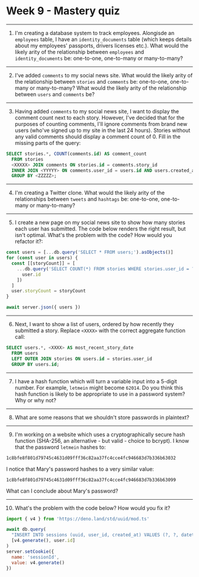 # Week 9 - Mastery quiz

<hr>

1. I'm creating a database system to track employees. Alongisde an `employees` table, I have an `identity_documents` table (which keeps details about my employees' passports, drivers licenses etc.). What would the likely arity of the relationship between `employees` and `identity_documents` be: one-to-one, one-to-many or many-to-many?

<hr>

2. I've added `comments` to my social news site. What would the likely arity of the relationship between `stories` and `comments` be: one-to-one, one-to-many or many-to-many? What would the likely arity of the relationship between `users` and `comments` be?

<hr>

3. Having added `comments` to my social news site, I want to display the comment count next to each story. However, I've decided that for the purposes of counting comments, I'll ignore comments from brand new users (who've signed up to my site in the last 24 hours). Stories without any valid comments should display a comment count of 0. Fill in the missing parts of the query:

```sql
SELECT stories.*, COUNT(comments.id) AS comment_count
  FROM stories
  <XXXXX> JOIN comments ON stories.id = comments.story_id
  INNER JOIN <YYYYY> ON comments.user_id = users.id AND users.created_at < date('now', '-1 day')
  GROUP BY <ZZZZZ>;
```

<hr>

4. I'm creating a Twitter clone. What would the likely arity of the relationships between `tweets` and `hashtags` be: one-to-one, one-to-many or many-to-many?

<hr>

5. I create a new page on my social news site to show how many stories each user has submitted. The code below renders the right result, but isn't optimal. What's the problem with the code? How would you refactor it?:

```js
const users = [...db.query('SELECT * FROM users;').asObjects()]
for (const user in users) {
  const [[storyCount]] = [
    ...db.query('SELECT COUNT(*) FROM stories WHERE stories.user_id = ?;', [
      user.id
    ])
  ]
  user.storyCount = storyCount
}

await server.json({ users })
```

<hr>

6. Next, I want to show a list of users, ordered by how recently they submitted a story. Replace `<XXXX>` with the correct aggregate function call:

```sql
SELECT users.*, <XXXX> AS most_recent_story_date
  FROM users
  LEFT OUTER JOIN stories ON users.id = stories.user_id
  GROUP BY users.id;
```

<hr>

7. I have a hash function which will turn a variable input into a 5-digit number. For example, `letmein` might become `62014`. Do you think this hash function is likely to be appropriate to use in a password system? Why or why not?

<hr>

8. What are some reasons that we shouldn't store passwords in plaintext?

<hr>

9. I'm working on a website which uses a cryptographically secure hash function (SHA-256, an alternative - but valid - choice to bcrypt). I know that the password `letmein` hashes to:

```
1c8bfe8f801d79745c4631d09fff36c82aa37fc4cce4fc946683d7b336b63032
```

I notice that Mary's password hashes to a very similar value:

```
1c8bfe8f801d79745c4631d09fff36c82aa37fc4cce4fc946683d7b336b63099
```

What can I conclude about Mary's password?

<hr>

10. What's the problem with the code below? How would you fix it?

```js
import { v4 } from 'https://deno.land/std/uuid/mod.ts'

await db.query(
  "INSERT INTO sessions (uuid, user_id, created_at) VALUES (?, ?, datetime('now'))",
  [v4.generate(), user.id]
)
server.setCookie({
  name: 'sessionId',
  value: v4.generate()
})
```
